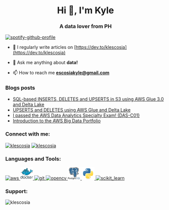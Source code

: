 <h1 align="center">Hi 👋, I'm Kyle</h1>
<h3 align="center">A data lover from PH</h3>

[![spotify-github-profile](https://spotify-github-profile.vercel.app/api/view?uid=12149390486&cover_image=true&theme=novatorem&bar_color=4e6fb1&bar_color_cover=true)](https://spotify-github-profile.vercel.app/api/view?uid=12149390486&redirect=true)


- 📝 I regularly write articles on [https://dev.to/klescosia](https://dev.to/klescosia)

- 💬 Ask me anything about **data!**

- 📫 How to reach me **escosiakyle@gmail.com**

### Blogs posts
<!-- BLOG-POST-LIST:START -->
- [SQL-based INSERTS, DELETES and UPSERTS in S3 using AWS Glue 3.0 and Delta Lake](https://dev.to/awscommunity-asean/sql-based-inserts-deletes-and-upserts-in-s3-using-aws-glue-3-0-and-delta-lake-42f0)
- [UPSERTS and DELETES using AWS Glue and Delta Lake](https://dev.to/awscommunity-asean/making-your-data-lake-acid-compliant-using-aws-glue-and-delta-lake-gk9)
- [I passed the AWS Data Analytics Specialty Exam! &lpar;DAS-C01&rpar;](https://dev.to/awscommunity-asean/i-passed-the-aws-data-analytics-specialty-exam-das-c01-3a83)
- [Introduction to the AWS Big Data Portfolio](https://dev.to/awscommunity-asean/introduction-to-the-aws-big-data-portfolio-2539)
<!-- BLOG-POST-LIST:END -->

<h3 align="left">Connect with me:</h3>
<p align="left">
<a href="https://dev.to/klescosia" target="blank"><img align="center" src="https://cdn.jsdelivr.net/npm/simple-icons@3.0.1/icons/dev-dot-to.svg" alt="klescosia" height="30" width="40" /></a>
<a href="https://linkedin.com/in/klescosia" target="blank"><img align="center" src="https://raw.githubusercontent.com/rahuldkjain/github-profile-readme-generator/master/src/images/icons/Social/linked-in-alt.svg" alt="klescosia" height="30" width="40" /></a>
</p>

<h3 align="left">Languages and Tools:</h3>
<p align="left"> <a href="https://aws.amazon.com" target="_blank"> <img src="https://avatars.githubusercontent.com/u/2232217?s=200&v=4" alt="aws" width="40" height="40"/> </a> <a href="https://www.docker.com/" target="_blank"> <img src="https://raw.githubusercontent.com/devicons/devicon/master/icons/docker/docker-original-wordmark.svg" alt="docker" width="40" height="40"/> </a> <a href="https://git-scm.com/" target="_blank"> <img src="https://www.vectorlogo.zone/logos/git-scm/git-scm-icon.svg" alt="git" width="40" height="40"/> </a> <a href="https://opencv.org/" target="_blank"> <img src="https://www.vectorlogo.zone/logos/opencv/opencv-icon.svg" alt="opencv" width="40" height="40"/> </a> <a href="https://www.postgresql.org" target="_blank"> <img src="https://raw.githubusercontent.com/devicons/devicon/master/icons/postgresql/postgresql-original-wordmark.svg" alt="postgresql" width="40" height="40"/> </a> <a href="https://www.python.org" target="_blank"> <img src="https://raw.githubusercontent.com/devicons/devicon/master/icons/python/python-original.svg" alt="python" width="40" height="40"/> </a> <a href="https://scikit-learn.org/" target="_blank"> <img src="https://upload.wikimedia.org/wikipedia/commons/0/05/Scikit_learn_logo_small.svg" alt="scikit_learn" width="40" height="40"/> </a> </p>

<h3 align="left">Support:</h3>
<p><a href="https://www.buymeacoffee.com/klescosia "> <img align="left" src="https://cdn.buymeacoffee.com/buttons/v2/default-yellow.png" height="50" width="210" alt="klescosia " /></a></p><br><br>


